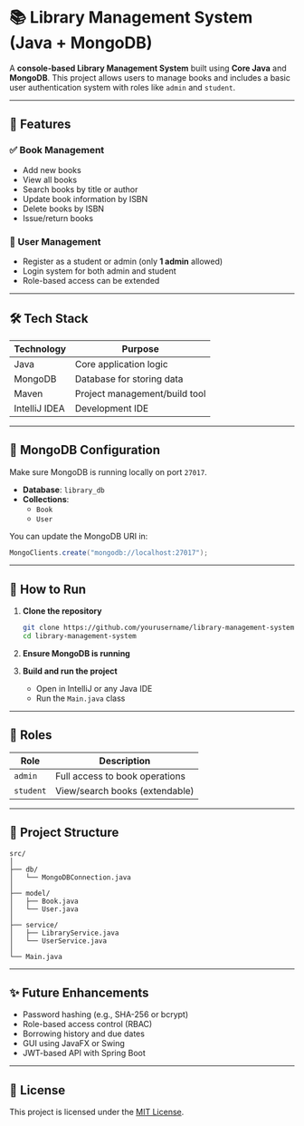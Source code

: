 
# 📚 Library Management System (Java + MongoDB)

A **console-based Library Management System** built using **Core Java** and **MongoDB**. This project allows users to manage books and includes a basic user authentication system with roles like `admin` and `student`.

---

## 🚀 Features

### ✅ Book Management
- Add new books
- View all books
- Search books by title or author
- Update book information by ISBN
- Delete books by ISBN
- Issue/return books

### 👥 User Management
- Register as a student or admin (only **1 admin** allowed)
- Login system for both admin and student
- Role-based access can be extended

---

## 🛠️ Tech Stack

| Technology   | Purpose                          |
|--------------|----------------------------------|
| Java         | Core application logic           |
| MongoDB      | Database for storing data        |
| Maven        | Project management/build tool    |
| IntelliJ IDEA| Development IDE                  |

---

## 💾 MongoDB Configuration

Make sure MongoDB is running locally on port `27017`.

- **Database**: `library_db`
- **Collections**:
  - `Book`
  - `User`

You can update the MongoDB URI in:

```java
MongoClients.create("mongodb://localhost:27017");
```

---

## 🔧 How to Run

1. **Clone the repository**
   ```bash
   git clone https://github.com/yourusername/library-management-system.git
   cd library-management-system
   ```

2. **Ensure MongoDB is running**

3. **Build and run the project**
   - Open in IntelliJ or any Java IDE
   - Run the `Main.java` class

---

## 👤 Roles

| Role     | Description                        |
|----------|------------------------------------|
| `admin`  | Full access to book operations     |
| `student`| View/search books (extendable)     |

---

## 📂 Project Structure

```
src/
│
├── db/
│   └── MongoDBConnection.java
│
├── model/
│   ├── Book.java
│   └── User.java
│
├── service/
│   ├── LibraryService.java
│   └── UserService.java
│
└── Main.java
```

---

## ✨ Future Enhancements
- Password hashing (e.g., SHA-256 or bcrypt)
- Role-based access control (RBAC)
- Borrowing history and due dates
- GUI using JavaFX or Swing
- JWT-based API with Spring Boot

---

## 📄 License

This project is licensed under the [MIT License](LICENSE).
